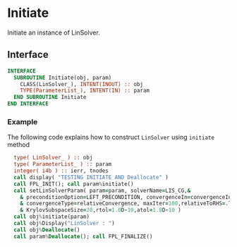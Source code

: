 # Initiate

Initiate an instance of LinSolver.

## Interface

```fortran
INTERFACE
  SUBROUTINE Initiate(obj, param)
    CLASS(LinSolver_), INTENT(INOUT) :: obj
    TYPE(ParameterList_), INTENT(IN) :: param
  END SUBROUTINE Initiate
END INTERFACE
```

### Example

The following code explains how to construct `LinSolver` using `initiate` method

```fortran
  type( LinSolver_ ) :: obj
  type( ParameterList_ ) :: param
  integer( i4b ) :: ierr, tnodes
  call display( "TESTING INITIATE AND Deallocate" )
  call FPL_INIT(); call param%initiate()
  call setLinSolverParam( param=param, solverName=LIS_CG,&
    & preconditionOption=LEFT_PRECONDITION, convergenceIn=convergenceInRes, &
    & convergenceType=relativeConvergence, maxIter=100,relativeToRHS=.TRUE., &
    & KrylovSubspaceSize=20,rtol=1.0D-10,atol=1.0D-10 )
  call obj%initiate(param)
  call obj%Display("LinSolver : ")
  call obj%Deallocate()
  call param%Deallocate(); call FPL_FINALIZE()
```
